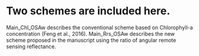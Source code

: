 # Two schemes are included here.
Main_Chl_OSAw describes the conventional scheme based on Chlorophyll-a concentration (Feng et al., 2016).
Main_Rrs_OSAw describes the new scheme proposed in the manuscript using the ratio of angular remote sensing reflectance.
